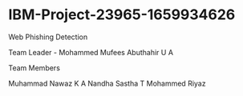 # IBM-Project-23965-1659934626
Web Phishing Detection

Team Leader - Mohammed Mufees Abuthahir U A


Team Members

Muhammad Nawaz K A
Nandha Sastha T
Mohammed Riyaz 

